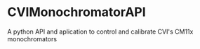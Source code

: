 # CVIMonochromatorAPI
A python API and aplication to control and calibrate CVI's CM11x monochromators
